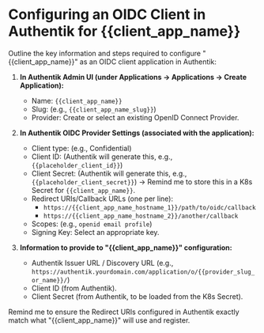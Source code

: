 # Configuring an OIDC Client in Authentik for {{client_app_name}}

Outline the key information and steps required to configure "{{client_app_name}}" as an OIDC client application in Authentik:

1.  **In Authentik Admin UI (under Applications -> Applications -> Create Application):**
    - Name: `{{client_app_name}}`
    - Slug: (e.g., `{{client_app_name_slug}}`)
    - Provider: Create or select an existing OpenID Connect Provider.

2.  **In Authentik OIDC Provider Settings (associated with the application):**
    - Client type: (e.g., Confidential)
    - Client ID: (Authentik will generate this, e.g., `{{placeholder_client_id}}`)
    - Client Secret: (Authentik will generate this, e.g., `{{placeholder_client_secret}}`) -> Remind me to store this in a K8s Secret for `{{client_app_name}}`.
    - Redirect URIs/Callback URLs (one per line):
        - `https://{{client_app_name_hostname_1}}/path/to/oidc/callback`
        - `https://{{client_app_name_hostname_2}}/another/callback`
    - Scopes: (e.g., `openid email profile`)
    - Signing Key: Select an appropriate key.

3.  **Information to provide to "{{client_app_name}}" configuration:**
    - Authentik Issuer URL / Discovery URL (e.g., `https://authentik.yourdomain.com/application/o/{{provider_slug_or_name}}/`)
    - Client ID (from Authentik).
    - Client Secret (from Authentik, to be loaded from the K8s Secret).

Remind me to ensure the Redirect URIs configured in Authentik exactly match what "{{client_app_name}}" will use and register.
